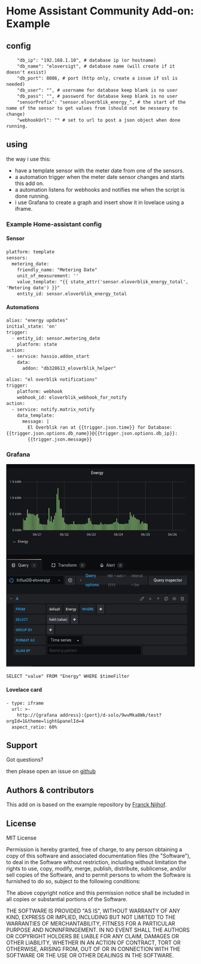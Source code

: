 # Home Assistant Community Add-on: Example

## config
```
    "db_ip": "192.168.1.10", # database ip (or hostname)
    "db_name": "eloversigt", # database name (will create if it doesn't exsist)
    "db_port": 8086, # port (http only, create a issue if ssl is needed)
    "db_user": "", # username for database keep blank is no user
    "db_pass": "", # password for database keep blank is no user
    "sensorPrefix": "sensor.eloverblik_energy_", # the start of the name of the sensor to get values from (should not be nesseary to change)
    "webhookUrl": "" # set to url to post a json object when done running.
```
## using

the way i use this:

* have a template sensor with the meter date from one of the sensors.
* a automation trigger when the meter date sensor changes and starts this add on.
* a automation listens for webhooks and notifies me when the script is done running.
* i use Grafana to create a graph and insert show it in lovelace using a iframe.

### Example Home-assistant config

#### Sensor
```
platform: template
sensors:
  metering_date:
    friendly_name: "Metering Date"
    unit_of_measurement: ''
    value_template: "{{ state_attr('sensor.eloverblik_energy_total', 'Metering date') }}"
    entity_id: sensor.eloverblik_energy_total
```
#### Automations
```
alias: "energy updates"
initial_state: 'on'
trigger:
  - entity_id: sensor.metering_date
    platform: state
action:
  - service: hassio.addon_start
    data:
      addon: "db328613_eloverblik_helper"
```

```
alias: "el overblik notifications"
trigger:
    platform: webhook
    webhook_id: eloverblik_webhook_for_notify
action:
  - service: notify.matrix_notify
    data_template:
      message: |
        El Overblik ran at {{trigger.json.time}} for Database: {{trigger.json.options.db_name}}@{{trigger.json.options.db_ip}}:
        {{trigger.json.message}}
```

### Grafana

![](./grafana.png)

```
SELECT "value" FROM "Energy" WHERE $timeFilter
```

#### Lovelace card

```
- type: iframe
  url: >-
    http://{grafana address}:{port}/d-solo/9wvMka8Wk/test?orgId=1&theme=light&panelId=4
  aspect_ratio: 60%
```

## Support

Got questions?

then please open an issue on [github](https://github.com/HBDK/ElOverBlik-helper)

## Authors & contributors

This add on is based on the example repository by [Franck Nijhof](https://github.com/frenck).

## License

MIT License

Permission is hereby granted, free of charge, to any person obtaining a copy
of this software and associated documentation files (the "Software"), to deal
in the Software without restriction, including without limitation the rights
to use, copy, modify, merge, publish, distribute, sublicense, and/or sell
copies of the Software, and to permit persons to whom the Software is
furnished to do so, subject to the following conditions:

The above copyright notice and this permission notice shall be included in all
copies or substantial portions of the Software.

THE SOFTWARE IS PROVIDED "AS IS", WITHOUT WARRANTY OF ANY KIND, EXPRESS OR
IMPLIED, INCLUDING BUT NOT LIMITED TO THE WARRANTIES OF MERCHANTABILITY,
FITNESS FOR A PARTICULAR PURPOSE AND NONINFRINGEMENT. IN NO EVENT SHALL THE
AUTHORS OR COPYRIGHT HOLDERS BE LIABLE FOR ANY CLAIM, DAMAGES OR OTHER
LIABILITY, WHETHER IN AN ACTION OF CONTRACT, TORT OR OTHERWISE, ARISING FROM,
OUT OF OR IN CONNECTION WITH THE SOFTWARE OR THE USE OR OTHER DEALINGS IN THE
SOFTWARE.
